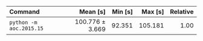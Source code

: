 | Command | Mean [s] | Min [s] | Max [s] | Relative |
|:---|---:|---:|---:|---:|
| `python -m aoc.2015.15` | 100.776 ± 3.669 | 92.351 | 105.181 | 1.00 |
